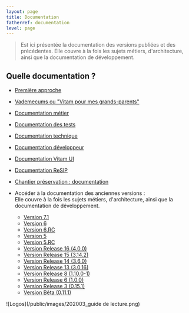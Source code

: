 ```yaml
---
layout: page
title: Documentation
fatherref: documentation
level: page
---
```


> Est ici présentée la documentation des versions publiées et des précédentes.
Elle couvre à la fois les sujets métiers, d'architecture, ainsi que la documentation de développement.


## Quelle documentation ?

* [Première approche](https://www.programmevitam.fr/pages/documentation/pour_approche_deb/)
* [Vademecums ou "Vitam pour mes grands-parents"](https://www.programmevitam.fr/pages/documentation/vademecums/)
* [Documentation métier](https://www.programmevitam.fr/pages/documentation/pour_archiviste/)
* [Documentation des tests](https://www.programmevitam.fr/pages/documentation/pour_test/)
* [Documentation technique](https://www.programmevitam.fr/pages/documentation/pour_tech/)
* [Documentation développeur](https://www.programmevitam.fr/pages/documentation/pour_dev/)
* [Documentation Vitam UI](https://www.programmevitam.fr/pages/documentation/pour_vitamUI/)
* [Documentation ReSIP](https://www.programmevitam.fr/pages/documentation/resip/)
* [Chantier préservation : documentation](https://www.programmevitam.fr/pages/documentation/sur_chantier_preservation/)

* Accéder à la documentation des anciennes versions :  
Elle couvre à la fois les sujets métiers, d'architecture, ainsi que la documentation de développement.
    * [Version 7.1](./liste_doc_ancienne_v7.1.md)
    * [Version 6](./liste_doc_ancienne_V6.md)
    * [Version 6.RC](./liste_doc_ancienne_V6RC.md)
    * [Version 5](./liste_doc_ancienne_V5.md)
    * [Version 5.RC](liste_doc_ancienne_V5RC.md)
    * [Version Release 16 (4.0.0)](liste_doc_ancienne_R16.md)
    * [Version Release 15 (3.14.2)](liste_doc_ancienne_R15.md)
    * [Version Release 14 (3.6.0)](liste_doc_ancienne_R14.md)
    * [Version Release 13 (3.0.16)](liste_doc_ancienne_R13.md)
    * [Version Release 8 (1.10.0-1)](liste_doc_ancienne_R8.md)
    * [Version Release 6 (1.0.0)](liste_doc_ancienne_R6.md)
    * [Version Release 3 (0.15.1)](liste_doc_ancienne_R3.md)
    * [Version Bêta (0.11.1)](liste_doc_ancienne_beta.md)

![Logos](/public/images/202003_guide de lecture.png)

